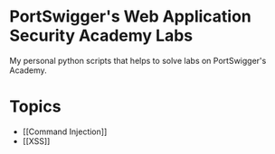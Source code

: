 # PortSwigger's Web Application Security Academy Labs

My personal python scripts that helps to solve labs on PortSwigger's Academy.

# Topics 
- [[Command Injection]]
- [[XSS]]

